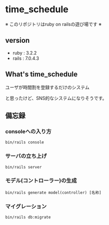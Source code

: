 # time_schedule

※ このリポジトリはruby on railsの遊び場です ※

## version

- ruby : 3.2.2
- rails : 7.0.4.3

## What's time_schedule

ユーザが時間割を登録するだけのシステム

と思ったけど、SNS的なシステムになりそうです。

## 備忘録

### consoleへの入り方

```bin
bin/rails console
```

### サーバの立ち上げ

```bin
bin/rails server
```

### モデル(コントローラー)の生成

```bin
bin/rails generate model(controller) [名称]
```

### マイグレーション

```bin
bin/rails db:migrate
```
